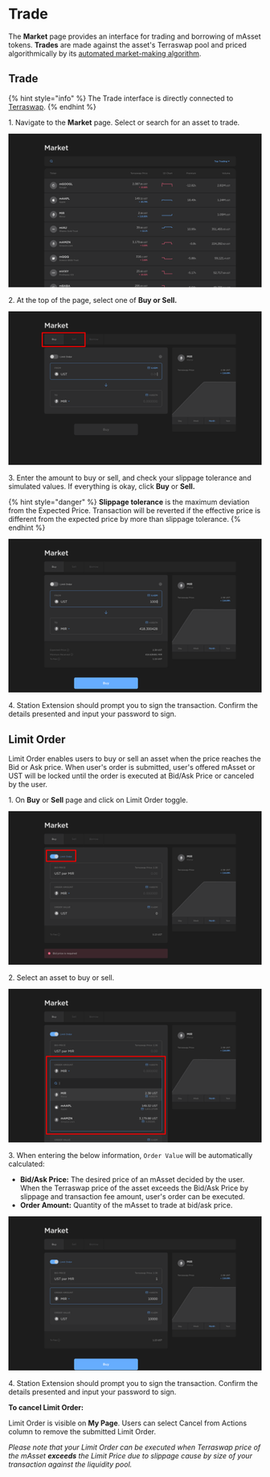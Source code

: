 # Trade

The **Market** page provides an interface for trading and borrowing of mAsset tokens. **Trades** are made against the asset's Terraswap pool and priced algorithmically by its [automated market-making algorithm](../../protocol/terraswap.md#pricing).&#x20;

## Trade

{% hint style="info" %}
The Trade interface is directly connected to [Terraswap](../../protocol/terraswap.md).
{% endhint %}

1\. Navigate to the **Market** page. Select or search for an asset to trade.

![](<../../.gitbook/assets/image (208).png>)

2\. At the top of the page, select one of **Buy or Sell.**

![](<../../.gitbook/assets/image (188).png>)

3\. Enter the amount to buy or sell, and check your slippage tolerance and simulated values. If everything is okay, click **Buy** or **Sell.**

{% hint style="danger" %}
**Slippage tolerance** is the maximum deviation from the Expected Price. Transaction will be reverted if the effective price is different from the expected price by more than slippage tolerance.&#x20;
{% endhint %}

![](<../../.gitbook/assets/image (212).png>)

4\. Station Extension should prompt you to sign the transaction. Confirm the details presented and input your password to sign.

## Limit Order

Limit Order enables users to buy or sell an asset when the price reaches the Bid or Ask price. When user's order is submitted, user's offered mAsset or UST will be locked until the order is executed at Bid/Ask Price or canceled by the user.

1\. On **Buy** or **Sell** page and click on Limit Order toggle.&#x20;

![](<../../.gitbook/assets/image (210).png>)

2\. Select an asset to buy or sell.

![](<../../.gitbook/assets/image (185).png>)

3\. When entering the below information, `Order Value` will be automatically calculated:

* **Bid/Ask Price:** The desired price of an mAsset decided by the user. When the Terraswap price of the asset exceeds the Bid/Ask Price by slippage and transaction fee amount, user's order can be executed.
* **Order Amount:** Quantity of the mAsset to trade at bid/ask price.

![](<../../.gitbook/assets/image (191).png>)

4\. Station Extension should prompt you to sign the transaction. Confirm the details presented and input your password to sign.

**To cancel Limit Order:**

Limit Order is visible on **My Page**. Users can select Cancel from Actions column to remove the submitted Limit Order.

_Please note that your Limit Order can be executed when Terraswap price of the mAsset **exceeds** the Limit Price due to slippage cause by size of your transaction against the liquidity pool._&#x20;
